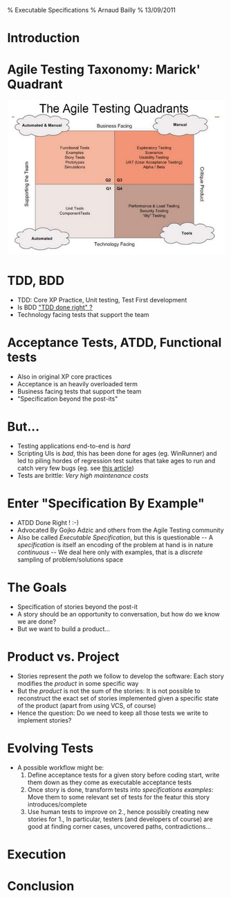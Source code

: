 % Executable Specifications 
% Arnaud Bailly 
% 13/09/2011

# Introduction

# Agile Testing Taxonomy: Marick' Quadrant

![](figures/marick-quadrants.jpg)

# TDD, BDD

- TDD: Core XP Practice, Unit testing, Test First development
- Is BDD ["TDD done right" ?](http://codebetter.com/jeremymiller/2007/09/06/bdd-tdd-and-the-other-double-d-s/)
- Technology facing tests that support the team

# Acceptance Tests, ATDD, Functional tests

- Also in original XP core practices
- Acceptance is an heavily overloaded term
- Business facing tests that support the team
- "Specification beyond the post-its"

# But...

- Testing applications end-to-end is *hard*
- Scripting UIs is *bad*, this has been done for ages (eg. WinRunner)
  and led to piling hordes of regression test suites that take ages to
  run and catch very few bugs (eg. see
  [this article](http://www.qanc.co.kr/4research_0402_download.htm?data_no=54&name=Brian%20Marick-How%20Many%20Bugs%20Do%20Regression%20Tests%20Find.pdf))
- Tests are brittle: *Very high maintenance costs*

# Enter "Specification By Example"

- ATDD Done Right ! :-)
- Advocated By Gojko Adzic and others from the Agile Testing community
- Also be called *Executable Specification*, but this is questionable
-- A *specification* is itself an encoding of the problem at hand is in nature *continuous*
-- We deal here only with examples, that is a *discrete* sampling of problem/solutions space

#  The Goals 

- Specification of stories beyond the post-it
- A story should be an opportunity to conversation, but how do we know we are done?
- But we want to build a product...

# Product vs. Project

- Stories represent the *path* we follow to develop the software: Each
  story modifies the *product* in some specific way
- But the *product* is not the sum of the stories: It is not possible
  to reconstruct the exact set of stories implemented given a specific
  state of the product (apart from using VCS, of course)
- Hence the question: Do we need to keep all those tests we write to
  implement stories? 
  
# Evolving Tests

- A possible workflow might be:
  1. Define acceptance tests for a given story before coding start,
  write them down as they come as executable acceptance tests
  2. Once story is done, transform tests into *specifications
  examples*: Move them to some relevant set of tests for the featur
  this story introduces/complete
  3. Use human tests to improve on 2., hence possibly creating new
  stories for 1., In particular, testers (and developers of course)
  are good at finding corner cases, uncovered paths, contradictions...

# Execution

# Conclusion


